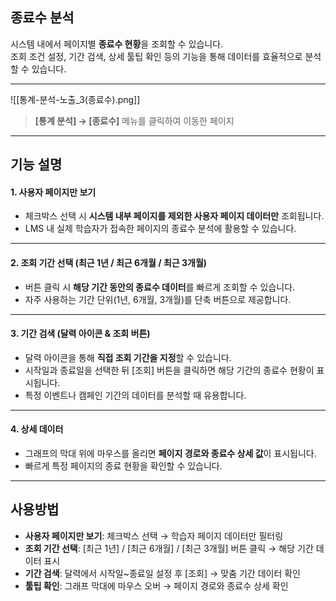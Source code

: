 ## 종료수 분석

시스템 내에서 페이지별 **종료수 현황**을 조회할 수 있습니다.  
조회 조건 설정, 기간 검색, 상세 툴팁 확인 등의 기능을 통해 데이터를 효율적으로 분석할 수 있습니다.

***
![[통계-분석-노출_3(종료수).png]]

> **[통계 분석] → [종료수]** 메뉴를 클릭하여 이동한 페이지

---

## 기능 설명

#### 1. 사용자 페이지만 보기

- 체크박스 선택 시 **시스템 내부 페이지를 제외한 사용자 페이지 데이터만** 조회됩니다.
- LMS 내 실제 학습자가 접속한 페이지의 종료수 분석에 활용할 수 있습니다.

---

#### 2. 조회 기간 선택 (최근 1년 / 최근 6개월 / 최근 3개월)

- 버튼 클릭 시 **해당 기간 동안의 종료수 데이터**를 빠르게 조회할 수 있습니다.
- 자주 사용하는 기간 단위(1년, 6개월, 3개월)를 단축 버튼으로 제공합니다.

---

#### 3. 기간 검색 (달력 아이콘 & 조회 버튼)

- 달력 아이콘을 통해 **직접 조회 기간을 지정**할 수 있습니다.
- 시작일과 종료일을 선택한 뒤 [조회] 버튼을 클릭하면 해당 기간의 종료수 현황이 표시됩니다.
- 특정 이벤트나 캠페인 기간의 데이터를 분석할 때 유용합니다.

---

#### 4. 상세 데이터

- 그래프의 막대 위에 마우스를 올리면 **페이지 경로와 종료수 상세 값**이 표시됩니다.
- 빠르게 특정 페이지의 종료 현황을 확인할 수 있습니다.

---

## 사용방법

- **사용자 페이지만 보기**: 체크박스 선택 → 학습자 페이지 데이터만 필터링
- **조회 기간 선택**: [최근 1년] / [최근 6개월] / [최근 3개월] 버튼 클릭 → 해당 기간 데이터 표시
- **기간 검색**: 달력에서 시작일~종료일 설정 후 [조회] → 맞춤 기간 데이터 확인
- **툴팁 확인**: 그래프 막대에 마우스 오버 → 페이지 경로와 종료수 상세 확인